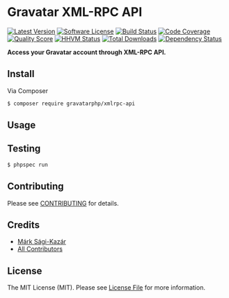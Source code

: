 # Gravatar XML-RPC API

[![Latest Version](https://img.shields.io/github/release/gravatarphp/xmlrpc-api.svg?style=flat-square)](https://github.com/gravatarphp/xmlrpc-api/releases)
[![Software License](https://img.shields.io/badge/license-MIT-brightgreen.svg?style=flat-square)](LICENSE)
[![Build Status](https://img.shields.io/travis/gravatarphp/xmlrpc-api.svg?style=flat-square)](https://travis-ci.org/gravatarphp/xmlrpc-api)
[![Code Coverage](https://img.shields.io/scrutinizer/coverage/g/gravatarphp/xmlrpc-api.svg?style=flat-square)](https://scrutinizer-ci.com/g/gravatarphp/xmlrpc-api)
[![Quality Score](https://img.shields.io/scrutinizer/g/gravatarphp/xmlrpc-api.svg?style=flat-square)](https://scrutinizer-ci.com/g/gravatarphp/xmlrpc-api)
[![HHVM Status](https://img.shields.io/hhvm/gravatarphp/xmlrpc-api.svg?style=flat-square)](http://hhvm.h4cc.de/package/gravatarphp/xmlrpc-api)
[![Total Downloads](https://img.shields.io/packagist/dt/gravatarphp/xmlrpc-api.svg?style=flat-square)](https://packagist.org/packages/gravatarphp/xmlrpc-api)
[![Dependency Status](https://img.shields.io/versioneye/d/php/gravatarphp:xmlrpc-api.svg?style=flat-square)](https://www.versioneye.com/php/gravatarphp:xmlrpc-api)

**Access your Gravatar account through XML-RPC API.**


## Install

Via Composer

``` bash
$ composer require gravatarphp/xmlrpc-api
```


## Usage


## Testing

``` bash
$ phpspec run
```


## Contributing

Please see [CONTRIBUTING](CONTRIBUTING.md) for details.


## Credits

- [Márk Sági-Kazár](https://github.com/sagikazarmark)
- [All Contributors](https://github.com/gravatarphp/xmlrpc-api/contributors)


## License

The MIT License (MIT). Please see [License File](LICENSE) for more information.
